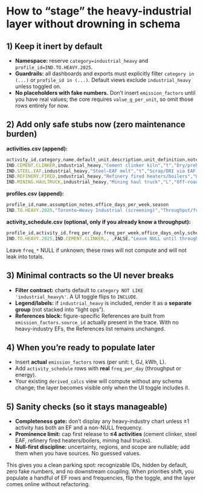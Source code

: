 # How to “stage” the heavy-industrial layer without drowning in schema

## 1) Keep it inert by default

- **Namespace:** reserve `category=industrial_heavy` and `profile_id=IND.TO.HEAVY.2025`.
- **Guardrails:** all dashboards and exports must explicitly filter `category in (...)` or `profile_id in (...)`. Default views exclude `industrial_heavy` unless toggled on.
- **No placeholders with fake numbers.** Don’t insert `emission_factors` until you have real values; the core requires `value_g_per_unit`, so omit those rows entirely for now.

## 2) Add only safe stubs now (zero maintenance burden)

**activities.csv (append):**

```javascript
activity_id,category,name,default_unit,description,unit_definition,notes
IND.CEMENT.CLINKER,industrial_heavy,"Cement clinker kiln","t","Dry/preheater kiln; process + combustion","1 metric tonne clinker","Throughput-based; Ontario electricity when used"
IND.STEEL.EAF,industrial_heavy,"Steel—EAF melt","t","Scrap/DRI via EAF; electricity-dominant","1 metric tonne crude steel","Throughput-based"
IND.REFINERY.FIRED,industrial_heavy,"Refinery fired heaters/boilers","GJ","Fired equipment energy input","1 gigajoule fuel input","Fuel-based; NG default"
IND.MINING.HAULTRUCK,industrial_heavy,"Mining haul truck","L","Off-road diesel combustion","1 litre diesel","Fuel-based"
```

**profiles.csv (append):**

```javascript
profile_id,name,assumption_notes,office_days_per_week,season
IND.TO.HEAVY.2025,"Toronto—Heavy Industrial (screening)","Throughput/fuel/kWh factors to be added; excluded from totals by default",,all
```

**activity_schedule.csv (optional, only if you already know a throughput):**

```javascript
profile_id,activity_id,freq_per_day,freq_per_week,office_days_only,schedule_notes
IND.TO.HEAVY.2025,IND.CEMENT.CLINKER,, ,FALSE,"Leave NULL until throughput known"
```

Leave `freq_*` NULL if unknown; these rows will not compute and will not leak into totals.

## 3) Minimal contracts so the UI never breaks

- **Filter contract:** charts default to `category NOT LIKE 'industrial_heavy%'`. A UI toggle flips to `INCLUDE`.
- **Legend/labels:** if `industrial_heavy` is included, render it as a **separate group** (not stacked into “light ops”).
- **References block:** figure-specific References are built from `emission_factors.source_id` actually present in the trace. With no heavy-industry EFs, the References list remains unchanged.

## 4) When you’re ready to populate later

- Insert **actual** `emission_factors` rows (per unit: t, GJ, kWh, L).
- Add `activity_schedule` rows with **real** `freq_per_day` (throughput or energy).
- Your existing `derived_calcs` view will compute without any schema change; the layer becomes visible only when the UI toggle includes it.

## 5) Sanity checks (so it stays manageable)

- **Completeness gate:** don’t display any heavy-industry chart unless ≥1 activity has both an EF and a non-NULL frequency.
- **Prominence limit:** cap first release to **≤4 activities** (cement clinker, steel EAF, refinery fired heaters/boilers, mining haul trucks).
- **Null-first discipline:** uncertainty, regions, and scope are nullable; add them when you have sources. No guessed values.

This gives you a clean parking spot: recognizable IDs, hidden by default, zero fake numbers, and no downstream coupling. When priorities shift, you populate a handful of EF rows and frequencies, flip the toggle, and the layer comes online without refactoring.